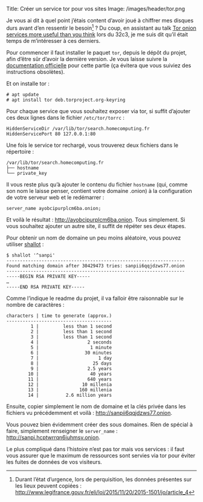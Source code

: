Title: Créer un service tor pour vos sites
Image: /images/header/tor.png

Je vous ai dit à quel point j’étais content d’avoir joué à chiffrer mes disques
durs avant d’en ressentir le besoin[^1] ? Du coup, en assistant au talk
[Tor onion services more useful than you
think](https://media.ccc.de/v/32c3-7322-tor_onion_services_more_useful_than_you_think)
lors du 32c3, je me suis dit qu’il était temps de m’intéresser à ces derniers.

Pour commencer il faut installer le paquet `tor`, depuis le dépôt du projet,
afin d’être sûr d’avoir la dernière version. Je vous laisse suivre la
[documentation officielle](https://www.torproject.org/docs/debian.html.en) pour
cette partie (ça évitera que vous suiviez des instructions obsolètes).

Et on installe tor :

```
# apt update
# apt install tor deb.torproject.org-keyring
```

Pour chaque service que vous souhaitez exposer via tor, si suffit d’ajouter ces
deux lignes dans le fichier `/etc/tor/torrc` :

```
HiddenServiceDir /var/lib/tor/search.homecomputing.fr
HiddenServicePort 80 127.0.0.1:80
```

Une fois le service tor rechargé, vous trouverez deux fichiers dans le
répertoire :

```
/var/lib/tor/search.homecomputing.fr
├── hostname
└── private_key
```

Il vous reste plus qu’à ajouter le contenu du fichier `hostname` (qui, comme son
nom le laisse penser, contient votre domaine .onion) à la configuration de votre
serveur web et le redémarrer :

```
server_name ayobcipurplcm6ba.onion;
```

Et voilà le résultat : <http://ayobcipurplcm6ba.onion>. Tous simplement. Si vous
souhaitez ajouter un autre site, il suffit de répéter ses deux étapes.

Pour obtenir un nom de domaine un peu moins aléatoire, vous pouvez utiliser
[shallot](https://github.com/katmagic/Shallot) :

```
$ shallot '^sanpi'
------------------------------------------------------------------
Found matching domain after 30429473 tries: sanpii6qqjdzws77.onion
------------------------------------------------------------------
-----BEGIN RSA PRIVATE KEY-----
…
-----END RSA PRIVATE KEY-----
```

Comme l’indique le readme du projet, il va falloir être raisonnable sur le
nombre de caractères :

```
characters | time to generate (approx.)
---------------------------------------
         1 |         less than 1 second
         2 |         less than 1 second
         3 |         less than 1 second
         4 |                  2 seconds
         5 |                   1 minute
         6 |                 30 minutes
         7 |                      1 day
         8 |                    25 days
         9 |                  2.5 years
        10 |                   40 years
        11 |                  640 years
        12 |                10 millenia
        13 |               160 millenia
        14 |          2.6 million years
```

Ensuite, copier simplement le nom de domaine et la clés privée dans les fichiers
vu précédemment et voilà : <http://sanpii6qqjdzws77.onion>.

Vous pouvez bien évidemment créer des sous domaines. Rien de spécial à faire,
simplement renseigner le `server_name` : <http://sanpi.hcptwrrqn6iuhmsv.onion>.

Le plus compliqué dans l’histoire n’est pas tor mais vos services : il faut vous
assurer que le maximum de ressources sont servies via tor pour éviter les fuites
de données de vos visiteurs.

[^1]: Durant l’état d’urgence, lors de perquisition, les données présentes sur
  les lieux peuvent copiées :
  <http://www.legifrance.gouv.fr/eli/loi/2015/11/20/2015-1501/jo/article_4>

